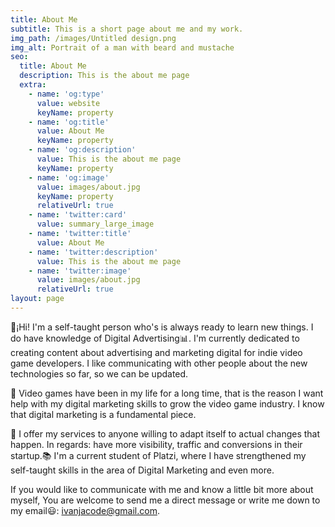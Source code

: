 ```yaml
---
title: About Me
subtitle: This is a short page about me and my work.
img_path: /images/Untitled design.png
img_alt: Portrait of a man with beard and mustache
seo:
  title: About Me
  description: This is the about me page
  extra:
    - name: 'og:type'
      value: website
      keyName: property
    - name: 'og:title'
      value: About Me
      keyName: property
    - name: 'og:description'
      value: This is the about me page
      keyName: property
    - name: 'og:image'
      value: images/about.jpg
      keyName: property
      relativeUrl: true
    - name: 'twitter:card'
      value: summary_large_image
    - name: 'twitter:title'
      value: About Me
    - name: 'twitter:description'
      value: This is the about me page
    - name: 'twitter:image'
      value: images/about.jpg
      relativeUrl: true
layout: page
---
```

👋¡Hi! I'm a self-taught person who's is always ready to learn new things. I do have knowledge of Digital Advertising📊. I'm currently dedicated to creating content about advertising and marketing digital for indie video game developers. I like communicating with other people about the new technologies so far, so we can be updated.

👾 Video games have been in my life for a long time, that is the reason I want help with my digital marketing skills to grow the video game industry. I know that digital marketing is a fundamental piece.

🤝 I offer my services to anyone willing to adapt itself to actual changes that happen. In regards: have more visibility, traffic and conversions in their startup.📚 I'm a current student of Platzi, where I have strengthened my self-taught skills in the area of Digital Marketing and even more.

If you would like to communicate with me and know a little bit more about myself, You are welcome to send me a direct message or write me down to my email😃: ivanjacode@gmail.com.

